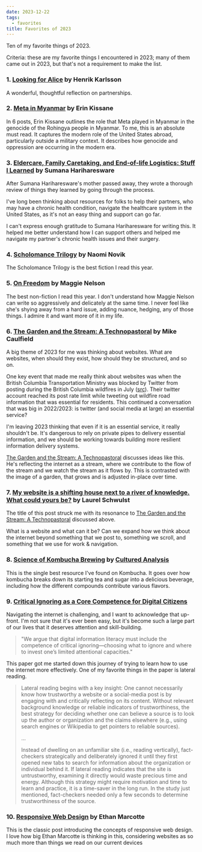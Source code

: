 ```yaml
---
date: 2023-12-22
tags:
  - favorites
title: Favorites of 2023
---
```


Ten of my favorite things of 2023.

Criteria: these are my favorite things I encountered in 2023; many of them came out in 2023, but that's not a requirement to make the list.


### 1. [Looking for Alice](https://www.henrikkarlsson.xyz/p/looking-for-alice) by Henrik Karlsson

A wonderful, thoughtful reflection on partnerships.

### 2. [Meta in Myanmar](https://erinkissane.com/meta-in-myanmar-full-series) by Erin Kissane

In 6 posts, Erin Kissane outlines the role that Meta played in Myanmar in the genocide of the Rohingya people in Myanmar. To me, this is an absolute must read. It captures the modern role of the United States abroad, particularly outside a military context. It describes how genocide and oppression are occurring in the modern era.

### 3. [Eldercare, Family Caretaking, and End-of-life Logistics: Stuff I Learned](https://www.harihareswara.net/posts/2023/eldercare-family-caretaking-end-of-life-logistics-learned/) by Sumana Hariharesware

After Sumana Hariharesware's mother passed away, they wrote a thorough review of things they learned by going through the process.

I've long been thinking about resources for folks to help their partners, who may have a chronic health condition, navigate the healthcare system in the United States, as it's not an easy thing and support can go far.

I can't express enough gratitude to Sumana Hariharesware for writing this. It helped me better understand how I can support others and helped me navigate my partner's chronic health issues and their surgery.

### 4. [Scholomance Trilogy](https://bookshop.org/p/books/a-deadly-education-naomi-novik/14143485?ean=9780593128503) by Naomi Novik

The Scholomance Trilogy is the best fiction I read this year.

### 5. [On Freedom](https://bookshop.org/p/books/on-freedom-four-songs-of-care-and-constraint-maggie-nelson/15911469?ean=9781644452028) by Maggie Nelson

The best non-fiction I read this year. I don't understand how Maggie Nelson can write so aggressively and delicately at the same time. I never feel like she's shying away from a hard issue, adding nuance, hedging, any of those things. I admire it and want more of it in my life.

### 6. [The Garden and the Stream: A Technopastoral](https://hapgood.us/2015/10/17/the-garden-and-the-stream-a-technopastoral/) by Mike Caulfield

A big theme of 2023 for me was thinking about websites. What are websites, when should they exist, how should they be structured, and so on. 

One key event that made me really think about websites was when the British Columbia Transportation Ministry was blocked by Twitter from posting during the British Columbia wildfires in July ([src](https://www.cbc.ca/news/canada/british-columbia/twitter-policy-change-hampers-drivebc-1.6894793)). Their twitter account reached its post rate limit while tweeting out wildfire road information that was essential for residents. This continued a conversation that was big in 2022/2023: is twitter (and social media at large) an essential service?

I'm leaving 2023 thinking that even if it is an essential service, it really shouldn't be. It's dangerous to rely on private pipes to delivery essential information, and we should be working towards building more resilient information delivery systems.

[The Garden and the Stream: A Technopastoral](https://hapgood.us/2015/10/17/the-garden-and-the-stream-a-technopastoral/) discusses ideas like this. He's reflecting the internet as a stream, where we contribute to the flow of the stream and we watch the stream as it flows by. This is contrasted with the image of a garden, that grows and is adjusted in-place over time.

### 7. [My website is a shifting house next to a river of knowledge. What could yours be?](https://thecreativeindependent.com/essays/laurel-schwulst-my-website-is-a-shifting-house-next-to-a-river-of-knowledge-what-could-yours-be/) by Laurel Schwulst

The title of this post struck me with its resonance to [The Garden and the Stream: A Technopastoral](https://hapgood.us/2015/10/17/the-garden-and-the-stream-a-technopastoral/) discussed above.

What is a website and what can it be? Can we expand how we think about the internet beyond something that we post to, something we scroll, and something that we use for work & navigation.
 
### 8. [Science of Kombucha Brewing](https://www.youtube.com/watch?v=ulZr3gkEl-I) by [Cultured Analysis](https://www.culturedanalysis.com/)

This is the single best resource I've found on Kombucha. It goes over how kombucha breaks down its starting tea and sugar into a delicious beverage, including how the different compounds contribute various flavors.

### 9. [Critical Ignoring as a Core Competence for Digital Citizens](https://journals.sagepub.com/doi/full/10.1177/09637214221121570)

Navigating the internet is challenging, and I want to acknowledge that up-front. I'm not sure that it's ever been easy, but it's become such a large part of our lives that it deserves attention and skill-building.

> "We argue that digital information literacy must include the competence of critical ignoring—choosing what to ignore and where to invest one’s limited attentional capacities."

This paper got me started down this journey of trying to learn how to use the internet more effectively. One of my favorite things in the paper is lateral reading.

> Lateral reading begins with a key insight: One cannot necessarily know how trustworthy a website or a social-media post is by engaging with and critically reflecting on its content. Without relevant background knowledge or reliable indicators of trustworthiness, the best strategy for deciding whether one can believe a source is to look up the author or organization and the claims elsewhere (e.g., using search engines or Wikipedia to get pointers to reliable sources).
> 
> ...
> 
> Instead of dwelling on an unfamiliar site (i.e., reading vertically), fact-checkers strategically and deliberately ignored it until they first opened new tabs to search for information about the organization or individual behind it. If lateral reading indicates that the site is untrustworthy, examining it directly would waste precious time and energy. Although this strategy might require motivation and time to learn and practice, it is a time-saver in the long run. In the study just mentioned, fact-checkers needed only a few seconds to determine trustworthiness of the source.

### 10. [Responsive Web Design](https://alistapart.com/article/responsive-web-design/) by Ethan Marcotte

This is the classic post introducing the concepts of responsive web design. I love how big Ethan Marcotte is thinking in this, considering websites as so much more than things we read on our current devices




